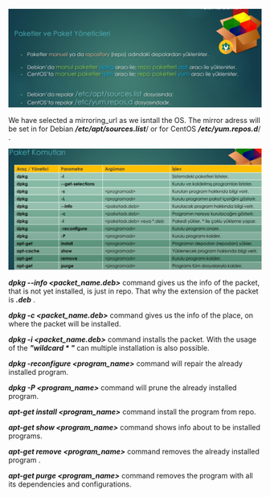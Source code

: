 ![pack_instal1](../Images/pack_instal1.png)

We have selected a mirroring_url as we isntall the OS. The mirror adress will be set in for Debian ***/etc/apt/sources.list***/ or for CentOS ***/etc/yum.repos.d***/ .

![pack_instal2](../Images/pack_instal2.png)

***dpkg --info <packet_name.deb>*** command gives us the info of the packet, that is not yet installed, is just in repo. That why the extension of the packet is ***.deb*** .

***dpkg -c <packet_name.deb>*** command gives us the info of the place, on where the packet will be installed. 

***dpkg -i <packet_name.deb>*** command installs the packet. With the usage of the  ***"wildcard * "*** can multiple installation is also possible. 

***dpkg -reconfigure <program_name>*** command will repair the already installed program. 

***dpkg -P <program_name>*** command will prune the already installed program. 

***apt-get install <program_name>*** command install the program from repo. 

***apt-get show <program_name>*** command shows info about to be installed programs. 

***apt-get remove <program_name>*** command removes the already installed program . 

***apt-get purge <program_name>*** command removes the program with all its dependencies and configurations.